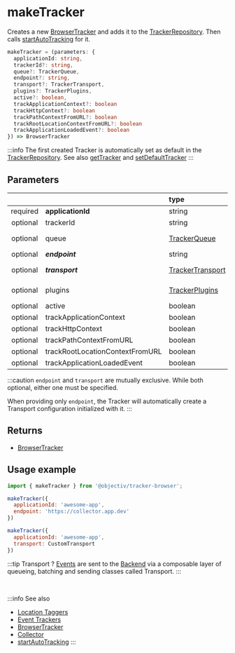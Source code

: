 # makeTracker

Creates a new [BrowserTracker](/tracking/browser/api-reference/general/BrowserTracker.md) and adds it to the [TrackerRepository](/tracking/browser/api-reference/core/TrackerRepository.md). Then calls [startAutoTracking](/tracking/browser/api-reference/general/startAutoTracking.md) for it.

```typescript
makeTracker = (parameters: {
  applicationId: string,
  trackerId?: string,
  queue?: TrackerQueue,
  endpoint?: string,
  transport?: TrackerTransport,
  plugins?: TrackerPlugins,
  active?: boolean,
  trackApplicationContext?: boolean
  trackHttpContext?: boolean
  trackPathContextFromURL?: boolean
  trackRootLocationContextFromURL?: boolean
  trackApplicationLoadedEvent?: boolean
}) => BrowserTracker
```

:::info
The first created Tracker is automatically set as default in the [TrackerRepository](/tracking/browser/api-reference/core/TrackerRepository.md). See also [getTracker](/tracking/browser/api-reference/general/getTracker.md) and [setDefaultTracker](/tracking/browser/api-reference/general/setDefaultTracker.md)
:::

## Parameters
|          |                                 | type                                                                          | default value                                                                                                                                   |
|:--------:|:--------------------------------|:------------------------------------------------------------------------------|:------------------------------------------------------------------------------------------------------------------------------------------------|
| required | **applicationId**               | string                                                                        |                                                                                                                                                 |
| optional | trackerId                       | string                                                                        | Same value as `applicationId`                                                                                                                   |
| optional | queue                           | [TrackerQueue](/tracking/browser/api-reference/core/TrackerQueue.md)          | The result of [makeBrowserTrackerDefaultQueue](/tracking/browser/api-reference/common/factories/makeBrowserTrackerDefaultQueue.md)              |
| optional | **_endpoint_**                  | string                                                                        |                                                                                                                                                 |
| optional | **_transport_**                 | [TrackerTransport](/tracking/browser/api-reference/core/TrackerTransport.md)  | The result of [makeBrowserTrackerDefaultTransport](/tracking/browser/api-reference/common/factories/makeBrowserTrackerDefaultTransport.md)      |
| optional | plugins                         | [TrackerPlugins](/tracking/browser/api-reference/core/TrackerPlugins.md)      | The result of [makeBrowserTrackerDefaultPluginsList](/tracking/browser/api-reference/common/factories/makeBrowserTrackerDefaultPluginsList.md)  |
| optional | active                          | boolean                                                                       | `true`                                                                                                                                          |
| optional | trackApplicationContext         | boolean                                                                       | `true`                                                                                                                                          |
| optional | trackHttpContext                | boolean                                                                       | `true`                                                                                                                                          |
| optional | trackPathContextFromURL         | boolean                                                                       | `true`                                                                                                                                          |
| optional | trackRootLocationContextFromURL | boolean                                                                       | `true`                                                                                                                                          |
| optional | trackApplicationLoadedEvent     | boolean                                                                       | `true`                                                                                                                                          |

:::caution
`endpoint` and `transport` are mutually exclusive. While both optional, either one must be specified.

When providing only `endpoint`, the Tracker will automatically create a Transport configuration initialized with it.
:::

## Returns
 - [BrowserTracker](/tracking/browser/api-reference/general/BrowserTracker.md)

## Usage example

```jsx
import { makeTracker } from '@objectiv/tracker-browser';
```

```jsx
makeTracker({
  applicationId: 'awesome-app',
  endpoint: 'https://collector.app.dev' 
})
```

```jsx
makeTracker({
  applicationId: 'awesome-app',
  transport: CustomTransport
})
```

:::tip Transport ?
[Events](/taxonomy/reference/events/overview.md) are sent to the [Backend](/tracking/collector/introduction.md) via a composable layer of queueing, batching and sending classes called Transport. 
:::

<br />

:::info See also
- [Location Taggers](/tracking/browser/api-reference/locationTaggers/overview.md) 
- [Event Trackers](/tracking/browser/api-reference/eventTrackers/overview.md)
- [BrowserTracker](/tracking/browser/api-reference/general/BrowserTracker.md)
- [Collector](/tracking/collector/introduction.md)
- [startAutoTracking](/tracking/browser/api-reference/general/startAutoTracking.md)
:::
